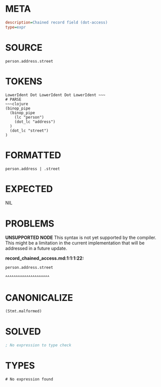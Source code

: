 # META
~~~ini
description=Chained record field (dot-access)
type=expr
~~~
# SOURCE
~~~roc
person.address.street
~~~
# TOKENS
~~~text
LowerIdent Dot LowerIdent Dot LowerIdent ~~~
# PARSE
~~~clojure
(binop_pipe
  (binop_pipe
    (lc "person")
    (dot_lc "address")
  )
  (dot_lc "street")
)
~~~
# FORMATTED
~~~roc
person.address | .street
~~~
# EXPECTED
NIL
# PROBLEMS
**UNSUPPORTED NODE**
This syntax is not yet supported by the compiler.
This might be a limitation in the current implementation that will be addressed in a future update.

**record_chained_access.md:1:1:1:22:**
```roc
person.address.street
```
^^^^^^^^^^^^^^^^^^^^^


# CANONICALIZE
~~~clojure
(Stmt.malformed)
~~~
# SOLVED
~~~clojure
; No expression to type check
~~~
# TYPES
~~~roc
# No expression found
~~~
